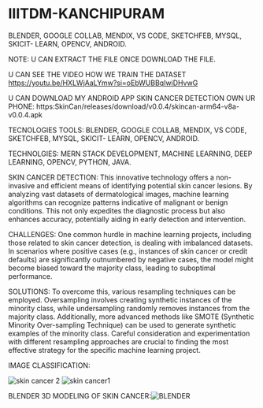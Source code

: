 # IIITDM-KANCHIPURAM
 BLENDER, GOOGLE COLLAB, MENDIX, VS CODE, SKETCHFEB, MYSQL, SKICIT- LEARN, OPENCV, ANDROID.

 NOTE: U CAN EXTRACT THE FILE ONCE DOWNLOAD THE FILE.

 U CAN SEE THE VIDEO HOW WE TRAIN THE DATASET https://youtu.be/HXLWjAaLYmw?si=oEbWUBBqIwiDHvwG

 U CAN DOWNLOAD MY ANDROID APP SKIN CANCER DETECTION OWN UR PHONE: https:SkinCan/releases/download/v0.0.4/skincan-arm64-v8a-v0.0.4.apk
 

TECNOLOGIES TOOLS: BLENDER, GOOGLE COLLAB, MENDIX, VS CODE, SKETCHFEB, MYSQL, SKICIT- LEARN, OPENCV, ANDROID.

TECHNOLGIES: MERN STACK DEVELOPMENT, MACHINE LEARNING, DEEP LEARNING, OPENCV, PYTHON, JAVA.

SKIN CANCER DETECTION: This innovative technology offers a non-invasive and efficient means of identifying potential skin cancer lesions. By analyzing vast datasets of dermatological images, machine learning algorithms can recognize patterns indicative of malignant or benign conditions. This not only expedites the diagnostic process but also enhances accuracy, potentially aiding in early detection and intervention.

CHALLENGES: One common hurdle in machine learning projects, including those related to skin cancer detection, is dealing with imbalanced datasets. In scenarios where positive cases (e.g., instances of skin cancer or credit defaults) are significantly outnumbered by negative cases, the model might become biased toward the majority class, leading to suboptimal performance.

SOLUTIONS: To overcome this, various resampling techniques can be employed. Oversampling involves creating synthetic instances of the minority class, while undersampling randomly removes instances from the majority class. Additionally, more advanced methods like SMOTE (Synthetic Minority Over-sampling Technique) can be used to generate synthetic examples of the minority class. Careful consideration and experimentation with different resampling approaches are crucial to finding the most effective strategy for the specific machine learning project.

IMAGE CLASSIFICATION:

![skin cancer 2](https://github.com/ABHISHROYZZZ/IIITM-KANCHIPURAM/assets/146514925/3e338ca7-7ddd-425c-843c-d80120902282)
![skin cancer1](https://github.com/ABHISHROYZZZ/IIITM-KANCHIPURAM/assets/146514925/d7d15bb7-9344-4d41-8dc1-2a852c061e28)

BLENDER 3D MODELING OF SKIN CANCER:![BLENDER](https://github.com/ABHISHROYZZZ/IIITM-KANCHIPURAM/assets/146514925/d5c4cec2-9870-4a2d-a865-1e98b1bc54a8)


